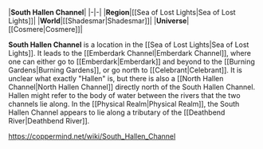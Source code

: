 |**South Hallen Channel**|
|-|-|
|**Region**|[[Sea of Lost Lights\|Sea of Lost Lights]]|
|**World**|[[Shadesmar\|Shadesmar]]|
|**Universe**|[[Cosmere\|Cosmere]]|

**South Hallen Channel** is a location in the [[Sea of Lost Lights\|Sea of Lost Lights]]. It leads to the [[Emberdark Channel\|Emberdark Channel]], where one can either go to [[Emberdark\|Emberdark]] and beyond to the [[Burning Gardens\|Burning Gardens]], or go north to [[Celebrant\|Celebrant]].
It is unclear what exactly "Hallen" is, but there is also a [[North Hallen Channel\|North Hallen Channel]] directly north of the South Hallen Channel. Hallen might refer to the body of water between the rivers that the two channels lie along.
In the [[Physical Realm\|Physical Realm]], the South Hallen Channel appears to lie along a tributary of the [[Deathbend River\|Deathbend River]].



https://coppermind.net/wiki/South_Hallen_Channel